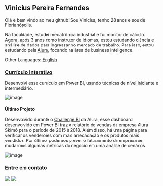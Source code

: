 ## Vinicius Pereira Fernandes

Olá e bem vindo ao meu github! Sou Vinicius, tenho 28 anos e sou de Florianópolis.

Na faculdade, estudei mecatrônica industrial e fui monitor de cálculo. Agora, após 3 anos como instrutor de idiomas, estou estudando ciência e análise de dados para ingressar no mercado de trabalho. Para isso, estou estudando pela [Alura](https://www.alura.com.br), focando na área de business inteligence.

Other Languages: [English](https://github.com/vinicius-pf/vinicius-pf/blob/main/README_EN.md)

### [Currículo Interativo](https://bit.ly/Vinicius_PF)

Desenvolvi esse currículo em Power BI, usando técnicas de nível iniciante e intermediário.

![image](https://user-images.githubusercontent.com/6025360/157492708-10ed05a1-9e7a-4d57-a440-0ab13d6b0e42.png)

#### Último Projeto

Desenvolvido durante o [Challenge BI](https://github.com/vinicius-pf/BI_Challenge_2) da Alura, esse dashboard desenvolvido em Power BI traz o relatório de vendas da empresa Alura Skimó para o período de 2015 à 2018. Além disso, há uma página para verificar os venderores com mais arrecadação e os produtos mais vendidos. Por último, podemos prever o faturamento da empresa se mudarmos algumas métricas do negócio em uma análise de cenários 

![image](https://user-images.githubusercontent.com/6025360/157491875-c129de35-6d67-48cf-8a8d-a0a48f54e36f.png)


### Entre em contato
<div>
<a href = "mailto:vinicius-pf@outlook.com"><img src="https://img.shields.io/badge/Outlook-blue?style=for-the-badge&logo=microsoftoutlook&logoColor=white" target="_blank"></a>
<a href="https://www.linkedin.com/in/viniciuspf/" target="_blank"><img src="https://img.shields.io/badge/-LinkedIn-%230077B5?style=for-the-badge&logo=linkedin&logoColor=white" target="_blank"></a>   
</div>
